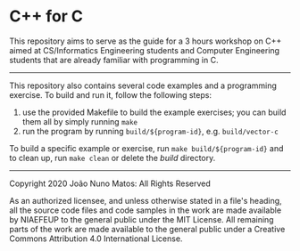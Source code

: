 # C++ for C

This repository aims to serve as the guide for a 3 hours workshop on
C++ aimed at CS/Informatics Engineering students and Computer
Engineering students that are already familiar with programming in C.

-----------------------------------------------------------------------

This repository also contains several code examples and a programming
exercise. To build and run it, follow the following steps:

 1. use the provided Makefile to build the example exercises;
        you can build them all by simply running `make`
 2. run the program by running `build/${program-id}`, e.g.
        `build/vector-c`

To build a specific example or exercise, run `make build/${program-id}`
and to clean up, run `make clean` or delete the _build_ directory.

-----------------------------------------------------------------------

Copyright 2020 João Nuno Matos: All Rights Reserved

As an authorized licensee, and unless otherwise stated in a file's
heading, all the source code files and code samples in the work are
made available by NIAEFEUP to the general public under the MIT License.
All remaining parts of the work are made available to the general
public under a Creative Commons Attribution 4.0 International License.

